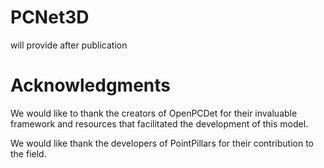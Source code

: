 # PCNet3D
will provide after publication


# **Acknowledgments**
We would like to thank the creators of OpenPCDet for their invaluable framework and resources that facilitated the development of this model.

We would like thank the developers of PointPillars for their contribution to the field.
